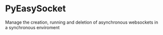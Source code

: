 # PyEasySocket
Manage the creation, running and deletion of asynchronous websockets in a synchronous enviroment

